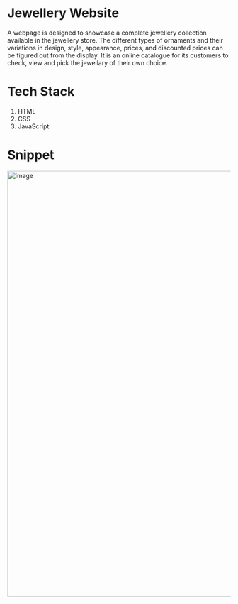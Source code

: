# Jewellery Website
A webpage is designed to showcase a complete jewellery collection available in the jewellery store. The different types of ornaments and their variations in design, style, appearance, prices, and discounted prices can be figured out from the display. It is an online catalogue for its customers to check, view and pick the jewellary of their own choice.

# Tech Stack
1. HTML
2. CSS
3. JavaScript

# Snippet 
<img width="960" alt="image" src="https://github.com/Grvs2000/JewellaryWebsiteDemo/assets/99816402/906ab6c6-4ec1-4ad7-9cbb-05dc69085adf">
